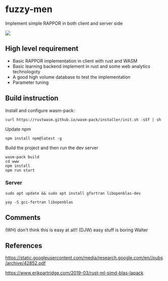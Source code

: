 # fuzzy-men
Implement simple RAPPOR in both client and server side

![](https://github.com/ywalterh/fuzzy-men/workflows/Rust/badge.svg)

## High level requirement
* Basic RAPPOR implementation in client with rust and WASM
* Basic learning backend implement in rust and some web analytics technologoty
* A good high volume database to test the implementation
* Parameter tuning

## Build instruction

Install and configure wasm-pack:

`curl https://rustwasm.github.io/wasm-pack/installer/init.sh -sSf | sh`

Update npm

`npm install npm@latest -g`

Build the project and then run the dev server

```
wasm-pack build
cd www
npm install
npm run start
```

### Server

`sudo apt update && sudo apt install gfortran libopenblas-dev`

`yay -S gcc-fortran libopenblas`


## Comments
(WH) don't think this is easy at all!!
(DJW) easy stuff is boring Walter

## References

https://static.googleusercontent.com/media/research.google.com/en//pubs/archive/42852.pdf

https://www.erikpartridge.com/2019-03/rust-ml-simd-blas-lapack
